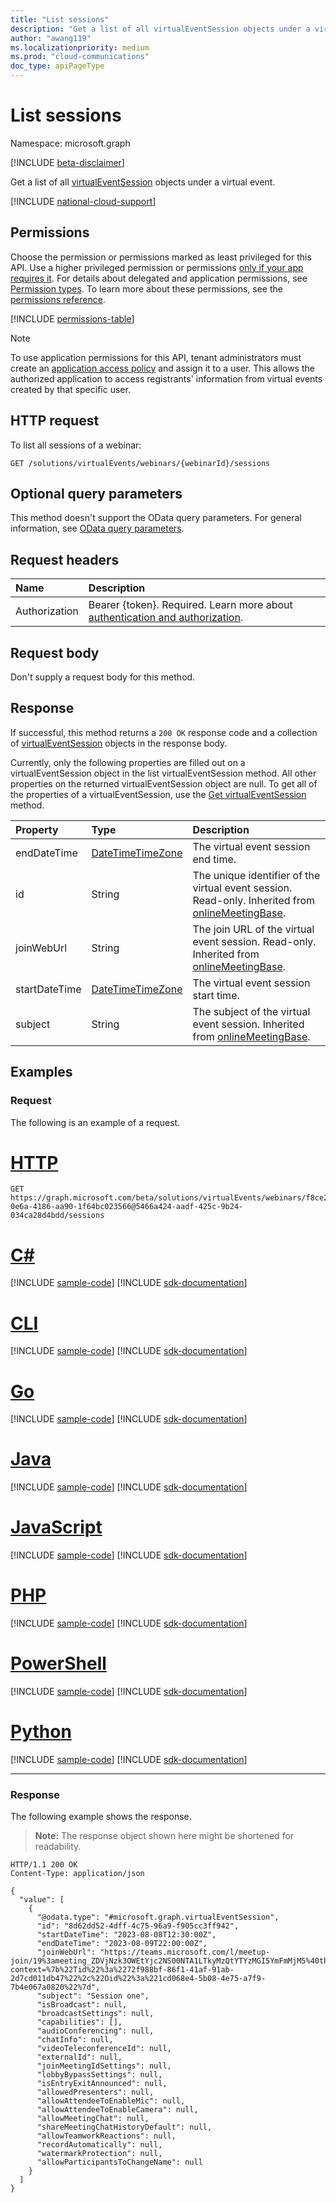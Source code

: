 ```yaml
---
title: "List sessions"
description: "Get a list of all virtualEventSession objects under a virtual event."
author: "awang119"
ms.localizationpriority: medium
ms.prod: "cloud-communications"
doc_type: apiPageType
---
```


# List sessions

Namespace: microsoft.graph

[!INCLUDE [beta-disclaimer](../../includes/beta-disclaimer.md)]

Get a list of all [virtualEventSession](../resources/virtualeventsession.md) objects under a virtual event.

[!INCLUDE [national-cloud-support](../../includes/global-only.md)]

## Permissions

Choose the permission or permissions marked as least privileged for this API. Use a higher privileged permission or permissions [only if your app requires it](/graph/permissions-overview#best-practices-for-using-microsoft-graph-permissions). For details about delegated and application permissions, see [Permission types](/graph/permissions-overview#permission-types). To learn more about these permissions, see the [permissions reference](/graph/permissions-reference).

<!-- { "blockType": "permissions", "name": "virtualeventsession_list" } -->
[!INCLUDE [permissions-table](../includes/permissions/virtualeventsession-list-permissions.md)]

> [!NOTE]
>
> To use application permissions for this API, tenant administrators must create an [application access policy](/graph/cloud-communication-online-meeting-application-access-policy) and assign it to a user. This allows the authorized application to access registrants' information from virtual events created by that specific user.

## HTTP request

<!-- {
  "blockType": "ignored"
}
-->
To list all sessions of a webinar:

``` http
GET /solutions/virtualEvents/webinars/{webinarId}/sessions
```

## Optional query parameters

This method doesn't support the OData query parameters. For general information, see [OData query parameters](/graph/query-parameters).

## Request headers

|Name|Description|
|:---|:---|
|Authorization|Bearer {token}. Required. Learn more about [authentication and authorization](/graph/auth/auth-concepts).|

## Request body

Don't supply a request body for this method.

## Response

If successful, this method returns a `200 OK` response code and a collection of [virtualEventSession](../resources/virtualeventsession.md) objects in the response body.

Currently, only the following properties are filled out on a virtualEventSession object in the list virtualEventSession method. All other properties on the returned virtualEventSession object are null. To get all of the properties of a virtualEventSession, use the [Get virtualEventSession](../api/virtualeventsession-get.md) method.

| Property              | Type                                          | Description    |
| :-------------------- | :-------------------------------------------- | :------------------------------------ |
| endDateTime           | [DateTimeTimeZone](../resources/datetimetimezone.md) | The virtual event session end time.   |
| id | String | The unique identifier of the virtual event session. Read-only. Inherited from [onlineMeetingBase](../resources/onlineMeetingBase.md).    |
| joinWebUrl | String | The join URL of the virtual event session. Read-only. Inherited from [onlineMeetingBase](../resources/onlineMeetingBase.md). |
| startDateTime | [DateTimeTimeZone](../resources/datetimetimezone.md) | The virtual event session start time. |
| subject | String | The subject of the virtual event session. Inherited from [onlineMeetingBase](../resources/onlineMeetingBase.md). |

## Examples

### Request

The following is an example of a request.
# [HTTP](#tab/http)
<!-- {
  "blockType": "request",
  "name": "list_virtualeventsessions",
  "sampleKeys": ["f8ce2a5f-0e6a-4186-aa90-1f64bc023566@5466a424-aadf-425c-9b24-034ca28d4bdd"]
}
-->
``` http
GET https://graph.microsoft.com/beta/solutions/virtualEvents/webinars/f8ce2a5f-0e6a-4186-aa90-1f64bc023566@5466a424-aadf-425c-9b24-034ca28d4bdd/sessions
```

# [C#](#tab/csharp)
[!INCLUDE [sample-code](../includes/snippets/csharp/list-virtualeventsessions-csharp-snippets.md)]
[!INCLUDE [sdk-documentation](../includes/snippets/snippets-sdk-documentation-link.md)]

# [CLI](#tab/cli)
[!INCLUDE [sample-code](../includes/snippets/cli/list-virtualeventsessions-cli-snippets.md)]
[!INCLUDE [sdk-documentation](../includes/snippets/snippets-sdk-documentation-link.md)]

# [Go](#tab/go)
[!INCLUDE [sample-code](../includes/snippets/go/list-virtualeventsessions-go-snippets.md)]
[!INCLUDE [sdk-documentation](../includes/snippets/snippets-sdk-documentation-link.md)]

# [Java](#tab/java)
[!INCLUDE [sample-code](../includes/snippets/java/list-virtualeventsessions-java-snippets.md)]
[!INCLUDE [sdk-documentation](../includes/snippets/snippets-sdk-documentation-link.md)]

# [JavaScript](#tab/javascript)
[!INCLUDE [sample-code](../includes/snippets/javascript/list-virtualeventsessions-javascript-snippets.md)]
[!INCLUDE [sdk-documentation](../includes/snippets/snippets-sdk-documentation-link.md)]

# [PHP](#tab/php)
[!INCLUDE [sample-code](../includes/snippets/php/list-virtualeventsessions-php-snippets.md)]
[!INCLUDE [sdk-documentation](../includes/snippets/snippets-sdk-documentation-link.md)]

# [PowerShell](#tab/powershell)
[!INCLUDE [sample-code](../includes/snippets/powershell/list-virtualeventsessions-powershell-snippets.md)]
[!INCLUDE [sdk-documentation](../includes/snippets/snippets-sdk-documentation-link.md)]

# [Python](#tab/python)
[!INCLUDE [sample-code](../includes/snippets/python/list-virtualeventsessions-python-snippets.md)]
[!INCLUDE [sdk-documentation](../includes/snippets/snippets-sdk-documentation-link.md)]

---

### Response

The following example shows the response.
>**Note:** The response object shown here might be shortened for readability.
<!-- {
  "blockType": "response",
  "truncated": true,
  "@odata.type": "Collection(microsoft.graph.virtualEventSession)"
}
-->
``` http
HTTP/1.1 200 OK
Content-Type: application/json

{
  "value": [
    {
      "@odata.type": "#microsoft.graph.virtualEventSession",
      "id": "8d62dd52-4dff-4c75-96a9-f905cc3ff942",
      "startDateTime": "2023-08-08T12:30:00Z",
      "endDateTime": "2023-08-09T22:00:00Z",
      "joinWebUrl": "https://teams.microsoft.com/l/meetup-join/19%3ameeting_ZDVjNzk3OWEtYjc2NS00NTA1LTkyMzQtYTYzMGI5YmFmMjM5%40thread.v2/0?context=%7b%22Tid%22%3a%2272f988bf-86f1-41af-91ab-2d7cd011db47%22%2c%22Oid%22%3a%221cd068e4-5b08-4e75-a7f9-7b4e067a0820%22%7d",
      "subject": "Session one",
      "isBroadcast": null,
      "broadcastSettings": null,
      "capabilities": [],
      "audioConferencing": null,
      "chatInfo": null,
      "videoTeleconferenceId": null,
      "externalId": null,
      "joinMeetingIdSettings": null,
      "lobbyBypassSettings": null,
      "isEntryExitAnnounced": null,
      "allowedPresenters": null,
      "allowAttendeeToEnableMic": null,
      "allowAttendeeToEnableCamera": null,
      "allowMeetingChat": null,
      "shareMeetingChatHistoryDefault": null,
      "allowTeamworkReactions": null,
      "recordAutomatically": null,
      "watermarkProtection": null,
      "allowParticipantsToChangeName": null
    }
  ]
}
```
